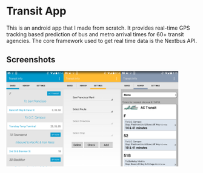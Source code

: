 Transit App
===========

This is an android app that I made from scratch. It provides real-time GPS tracking based prediction of bus and metro arrival times for 60+ transit agencies. The core framework used to get real time data is the Nextbus API.

Screenshots
-----------


<img src="screenshots/sc1.png" alt="Screenshot 1" width="30%"/><img src="screenshots/sc2.png" alt="Screenshot 2" width="30%"/><img src="screenshots/sc3.png" alt="Screenshot 3" width="30%"/>
